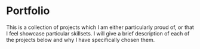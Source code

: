 # Portfolio

This is a collection of projects which I am either particularly proud of, or that I feel showcase particular skillsets. I will give a brief description of each of the projects below and why I have specifically chosen them.

